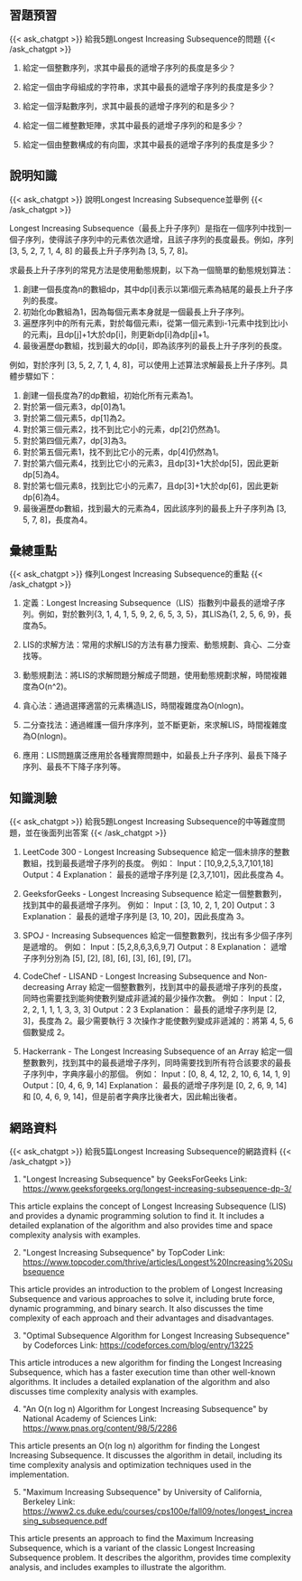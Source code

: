 ## 習題預習
{{< ask_chatgpt >}}
給我5題Longest Increasing Subsequence的問題
{{< /ask_chatgpt >}}



1. 給定一個整數序列，求其中最長的遞增子序列的長度是多少？

2. 給定一個由字母組成的字符串，求其中最長的遞增子序列的長度是多少？

3. 給定一個浮點數序列，求其中最長的遞增子序列的和是多少？

4. 給定一個二維整數矩陣，求其中最長的遞增子序列的和是多少？

5. 給定一個由整數構成的有向圖，求其中最長的遞增子序列的長度是多少？   

## 說明知識
{{< ask_chatgpt >}}
說明Longest Increasing Subsequence並舉例
{{< /ask_chatgpt >}}



Longest Increasing Subsequence（最長上升子序列）是指在一個序列中找到一個子序列，使得該子序列中的元素依次遞增，且該子序列的長度最長。例如，序列 [3, 5, 2, 7, 1, 4, 8] 的最長上升子序列為 [3, 5, 7, 8]。

求最長上升子序列的常見方法是使用動態規劃，以下為一個簡單的動態規划算法：

1. 創建一個長度為n的數組dp，其中dp[i]表示以第i個元素為結尾的最長上升子序列的長度。
2. 初始化dp數組為1，因為每個元素本身就是一個最長上升子序列。
3. 遍歷序列中的所有元素，對於每個元素i，從第一個元素到i-1元素中找到比i小的元素j，且dp[j]+1大於dp[i]，則更新dp[i]為dp[j]+1。
4. 最後遍歷dp數組，找到最大的dp[i]，即為該序列的最長上升子序列的長度。

例如，對於序列 [3, 5, 2, 7, 1, 4, 8]，可以使用上述算法求解最長上升子序列。具體步驟如下：

1. 創建一個長度為7的dp數組，初始化所有元素為1。
2. 對於第一個元素3，dp[0]為1。
3. 對於第二個元素5，dp[1]為2。
4. 對於第三個元素2，找不到比它小的元素，dp[2]仍然為1。
5. 對於第四個元素7，dp[3]為3。
6. 對於第五個元素1，找不到比它小的元素，dp[4]仍然為1。
7. 對於第六個元素4，找到比它小的元素3，且dp[3]+1大於dp[5]，因此更新dp[5]為4。
8. 對於第七個元素8，找到比它小的元素7，且dp[3]+1大於dp[6]，因此更新dp[6]為4。
9. 最後遍歷dp數組，找到最大的元素為4，因此該序列的最長上升子序列為 [3, 5, 7, 8]，長度為4。   

## 彙總重點
{{< ask_chatgpt >}}
條列Longest Increasing Subsequence的重點
{{< /ask_chatgpt >}}



1. 定義：Longest Increasing Subsequence（LIS）指數列中最長的遞增子序列。例如，對於數列{3, 1, 4, 1, 5, 9, 2, 6, 5, 3, 5}，其LIS為{1, 2, 5, 6, 9}，長度為5。

2. LIS的求解方法：常用的求解LIS的方法有暴力搜索、動態規劃、貪心、二分查找等。

3. 動態規劃法：將LIS的求解問題分解成子問題，使用動態規劃求解，時間複雜度為O(n^2)。

4. 貪心法：通過選擇適當的元素構造LIS，時間複雜度為O(nlogn)。

5. 二分查找法：通過維護一個升序序列，並不斷更新，來求解LIS，時間複雜度為O(nlogn)。

6. 應用：LIS問題廣泛應用於各種實際問題中，如最長上升子序列、最長下降子序列、最長不下降子序列等。   

## 知識測驗
{{< ask_chatgpt >}}
給我5題Longest Increasing Subsequence的中等難度問題，並在後面列出答案
{{< /ask_chatgpt >}}



1. LeetCode 300 - Longest Increasing Subsequence
給定一個未排序的整數數組，找到最長遞增子序列的長度。
例如：
Input：[10,9,2,5,3,7,101,18]
Output：4
Explanation：
最長的遞增子序列是 [2,3,7,101]，因此長度為 4。

2. GeeksforGeeks - Longest Increasing Subsequence
給定一個整數數列，找到其中的最長遞增子序列。
例如：
Input：[3, 10, 2, 1, 20]
Output：3
Explanation：
最長的遞增子序列是 [3, 10, 20]，因此長度為 3。

3. SPOJ - Increasing Subsequences
給定一個整數數列，找出有多少個子序列是遞增的。
例如：
Input：[5,2,8,6,3,6,9,7]
Output：8
Explanation：
遞增子序列分別為 [5], [2], [8], [6], [3], [6], [9], [7]。

4. CodeChef - LISAND - Longest Increasing Subsequence and Non-decreasing Array
給定一個整數數列，找到其中的最長遞增子序列的長度，同時也需要找到能夠使數列變成非遞減的最少操作次數。
例如：
Input：[2, 2, 2, 1, 1, 1, 3, 3, 3]
Output：2 3 
Explanation：
最長的遞增子序列是 [2, 3]，長度為 2。最少需要執行 3 次操作才能使數列變成非遞減的：將第 4, 5, 6 個數變成 2。

5. Hackerrank - The Longest Increasing Subsequence of an Array
給定一個整數數列，找到其中的最長遞增子序列，同時需要找到所有符合該要求的最長子序列中，字典序最小的那個。
例如：
Input：[0, 8, 4, 12, 2, 10, 6, 14, 1, 9]
Output：[0, 4, 6, 9, 14]
Explanation：
最長的遞增子序列是 [0, 2, 6, 9, 14] 和 [0, 4, 6, 9, 14]，但是前者字典序比後者大，因此輸出後者。   

## 網路資料
{{< ask_chatgpt >}}
給我5篇Longest Increasing Subsequence的網路資料
{{< /ask_chatgpt >}}



1. "Longest Increasing Subsequence" by GeeksForGeeks
Link: https://www.geeksforgeeks.org/longest-increasing-subsequence-dp-3/

This article explains the concept of Longest Increasing Subsequence (LIS) and provides a dynamic programming solution to find it. It includes a detailed explanation of the algorithm and also provides time and space complexity analysis with examples.

2. "Longest Increasing Subsequence" by TopCoder
Link: https://www.topcoder.com/thrive/articles/Longest%20Increasing%20Subsequence

This article provides an introduction to the problem of Longest Increasing Subsequence and various approaches to solve it, including brute force, dynamic programming, and binary search. It also discusses the time complexity of each approach and their advantages and disadvantages.

3. "Optimal Subsequence Algorithm for Longest Increasing Subsequence" by Codeforces
Link: https://codeforces.com/blog/entry/13225

This article introduces a new algorithm for finding the Longest Increasing Subsequence, which has a faster execution time than other well-known algorithms. It includes a detailed explanation of the algorithm and also discusses time complexity analysis with examples.

4. "An O(n log n) Algorithm for Longest Increasing Subsequence" by National Academy of Sciences
Link: https://www.pnas.org/content/98/5/2286

This article presents an O(n log n) algorithm for finding the Longest Increasing Subsequence. It discusses the algorithm in detail, including its time complexity analysis and optimization techniques used in the implementation.

5. "Maximum Increasing Subsequence" by University of California, Berkeley
Link: https://www2.cs.duke.edu/courses/cps100e/fall09/notes/longest_increasing_subsequence.pdf

This article presents an approach to find the Maximum Increasing Subsequence, which is a variant of the classic Longest Increasing Subsequence problem. It describes the algorithm, provides time complexity analysis, and includes examples to illustrate the algorithm.   

